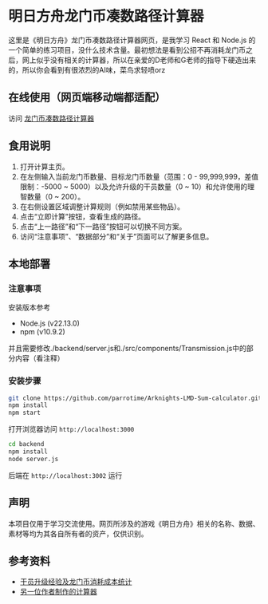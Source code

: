 # 明日方舟龙门币凑数路径计算器

这里是《明日方舟》龙门币凑数路径计算器网页，是我学习 React 和 Node.js 的一个简单的练习项目，没什么技术含量。最初想法是看到公招不再消耗龙门币之后，网上似乎没有相关的计算器，所以在亲爱的D老师和G老师的指导下硬造出来的，所以你会看到有很浓烈的AI味，菜鸟求轻喷orz

## 在线使用（网页端移动端都适配）

访问 [龙门币凑数路径计算器](https://ark-lmd.top/) 

## 食用说明

1. 打开计算主页。
2. 在左侧输入当前龙门币数量、目标龙门币数量（范围：0 - 99,999,999，差值限制：-5000 ~ 5000）以及允许升级的干员数量（0 ~ 10）和允许使用的理智数量（0 ~ 200）。
3. 在右侧设置区域调整计算规则（例如禁用某些物品）。
4. 点击“立即计算”按钮，查看生成的路径。
5. 点击“上一路径”和“下一路径”按钮可以切换不同方案。
6. 访问“注意事项”、“数据部分”和“关于”页面可以了解更多信息。

## 本地部署

### 注意事项

安装版本参考
- Node.js (v22.13.0)
- npm (v10.9.2)

并且需要修改./backend/server.js和./src/components/Transmission.js中的部分内容（看注释）

### 安装步骤

```bash
git clone https://github.com/parrotime/Arknights-LMD-Sum-calculator.git
npm install
npm start
```
打开浏览器访问 `http://localhost:3000`


```bash
cd backend
npm install
node server.js
```
后端在 `http://localhost:3002` 运行


## 声明

本项目仅用于学习交流使用。网页所涉及的游戏《明日方舟》相关的名称、数据、素材等均为其各自所有者的资产，仅供识别。

## 参考资料

- [干员升级经验及龙门币消耗成本统计](https://ngabbs.com/read.php?tid=16847042)
- [另一位作者制作的计算器](https://bbs.nga.cn/read.php?tid=21247901)

